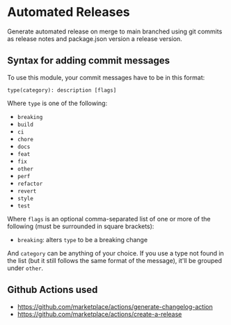 # Automated Releases

Generate automated release on merge to main branched using git commits as release notes and package.json version a release version.

## Syntax for adding commit messages

To use this module, your commit messages have to be in this format:

```
type(category): description [flags]
```

Where `type` is one of the following:

* `breaking`
* `build`
* `ci`
* `chore`
* `docs`
* `feat`
* `fix`
* `other`
* `perf`
* `refactor`
* `revert`
* `style`
* `test`

Where `flags` is an optional comma-separated list of one or more of the following (must be surrounded in square brackets):

* `breaking`: alters `type` to be a breaking change

And `category` can be anything of your choice. If you use a type not found in the list (but it still follows the same format of the message), it'll be grouped under `other`.

## Github Actions used

* https://github.com/marketplace/actions/generate-changelog-action
* https://github.com/marketplace/actions/create-a-release